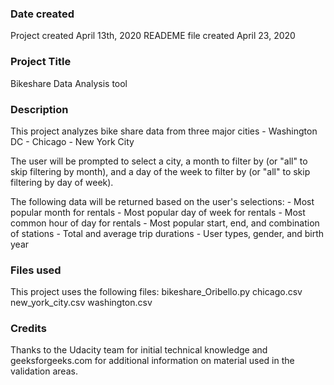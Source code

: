 ### Date created
Project created April 13th, 2020
READEME file created April 23, 2020

### Project Title
Bikeshare Data Analysis tool

### Description
This project analyzes bike share data from three major cities
    - Washington DC
    - Chicago
    - New York City

The user will be prompted to select a city, a month to filter by (or "all" to skip filtering by month), and a day of the week to filter by (or "all" to skip filtering by day of week).

The following data will be returned based on the user's selections:
    - Most popular month for rentals
    - Most popular day of week for rentals
    - Most common hour of day for rentals
    - Most popular start, end, and combination of stations
    - Total and average trip durations
    - User types, gender, and birth year

### Files used
This project uses the following files:
    bikeshare_Oribello.py
    chicago.csv
    new_york_city.csv
    washington.csv

### Credits
Thanks to the Udacity team for initial technical knowledge and geeksforgeeks.com for additional information on material used in the validation areas.
